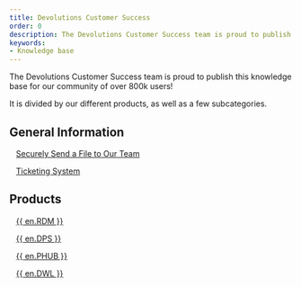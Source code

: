 ```yaml
---
title: Devolutions Customer Success
order: 0
description: The Devolutions Customer Success team is proud to publish this knowledge base for our community of over 800k users!
keywords:
- Knowledge base
---
```


The Devolutions Customer Success team is proud to publish this knowledge base for our community of over 800k users!  

It is divided by our different products, as well as a few subcategories. 
## General Information 
&nbsp; &nbsp;[Securely Send a File to Our Team](/kb/devolutions-customer-success/securely-send-file/)  

&nbsp; &nbsp;[Ticketing System](/kb/devolutions-customer-success/ticketing-system/)  

## Products 
&nbsp; &nbsp;[{{ en.RDM }}](/kb/remote-desktop-manager/)  

&nbsp; &nbsp;[{{ en.DPS }}](/kb/devolutions-server/)  

&nbsp; &nbsp;[{{ en.PHUB }}](/kb/password-hub/)  

&nbsp; &nbsp;[{{ en.DWL }}](/kb/devolutions-web-login/)  
